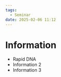 ```yaml
---
tags:
  - Seminar
date: 2025-02-06 11:12
---
```

	
# Information

- Rapid DNA
- Information 2
- Information 3